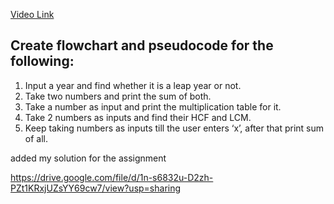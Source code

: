 [Video Link](https://youtu.be/lhELGQAV4gg)

## Create flowchart and pseudocode for the following:

1. Input a year and find whether it is a leap year or not.
2. Take two numbers and print the sum of both.
3. Take a number as input and print the multiplication table for it.
4. Take 2 numbers as inputs and find their HCF and LCM.
5. Keep taking numbers as inputs till the user enters ‘x’, after that print sum of all.

added my solution for the assignment

https://drive.google.com/file/d/1n-s6832u-D2zh-PZt1KRxjUZsYY69cw7/view?usp=sharing